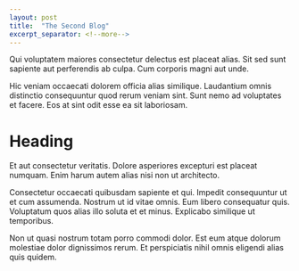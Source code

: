 ```yaml
---
layout: post
title:  "The Second Blog"
excerpt_separator: <!--more-->
---
```


Qui voluptatem maiores consectetur delectus est placeat alias. Sit sed sunt sapiente aut perferendis ab culpa. Cum corporis magni aut unde.

Hic veniam occaecati dolorem officia alias similique. Laudantium omnis distinctio consequuntur quod rerum veniam sint. Sunt nemo ad voluptates et facere. Eos at sint odit esse ea sit laboriosam.
<!--more-->
# Heading
Et aut consectetur veritatis. Dolore asperiores excepturi est placeat numquam. Enim harum autem alias nisi non ut architecto.

Consectetur occaecati quibusdam sapiente et qui. Impedit consequuntur ut et cum assumenda. Nostrum ut id vitae omnis. Eum libero consequatur quis. Voluptatum quos alias illo soluta et et minus. Explicabo similique ut temporibus.

Non ut quasi nostrum totam porro commodi dolor. Est eum atque dolorum molestiae dolor dignissimos rerum. Et perspiciatis nihil omnis eligendi alias quis quidem.
